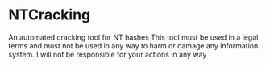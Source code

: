 # NTCracking
An automated cracking tool for NT hashes 
This tool must be used in a legal terms and must not be used in any way to harm or damage any information system. I will not be responsible for your actions in any way
